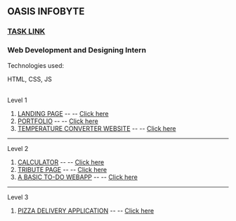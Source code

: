 <h2>OASIS INFOBYTE</h2>
<h3><a href="[https://hrashad.github.io/FED-Protfolio/](https://www.canva.com/design/DAFSZMvBiCI/d8sj_Z-sTrmOYK_pTlvb9w/view?utm_content=DAFSZMvBiCI&utm_campaign=designshare&utm_medium=link&utm_source=publishsharelink#16)">TASK LINK</a></h3>
<h3>Web Development and Designing Intern</h3>

<p>Technologies used:</p>
<span>HTML, CSS, JS</span><br>
<br>
<p>Level 1</p>
<ol>
    <li><a href="https://github.com/hrashad/OIBSIP-May-2023/tree/main/Level%201/TASK%201%20-%20LANDING%20PAGE" target="_blank">LANDING PAGE</a> -- -- <a href="https://hrashad.github.io/rasland/" target="_blank"> Click here</a></li>
    <li><a href="https://github.com/hrashad/OIBSIP-May-2023/tree/main/Level%201/TASK%202%20-%20PORTFOLIO" target="_blank">PORTFOLIO</a> -- -- <a href="https://hrashad.github.io/rasifolio/" target="_blank"> Click here</a></li>
    <li><a href="https://github.com/hrashad/OIBSIP-May-2023/tree/main/Level%201/TASK%203%20-%20TEMPERATURE%20CONVERTER%20WEBSITE" target="_blank">TEMPERATURE CONVERTER WEBSITE</a> -- -- <a href="https://hrashad.github.io/tempconvert/" target="_blank"> Click here</a></li>
</ol>
<hr>
<p>Level 2</p>
<ol>
    <li><a href="https://github.com/hrashad/OIBSIP-May-2023/tree/main/Level%202/TASK%201%20-%20CALCULATOR" target="_blank">CALCULATOR</a> -- -- <a href="https://hrashad.github.io/rascalc/" target="_blank"> Click here</a></li>
    <li><a href="https://github.com/hrashad/OIBSIP-May-2023/tree/main/Level%202/TASK%202%20-%20TRIBUTE%20PAGE" target="_blank">TRIBUTE PAGE</a> -- -- <a href="https://hrashad.github.io/trbtpg/" target="_blank"> Click here</a></li>
    <li><a href="https://github.com/hrashad/OIBSIP-May-2023/tree/main/Level%202/TASK%203%20-%20A%20BASIC%20TO-DO%20WEBAPP" target="_blank">A BASIC TO-DO WEBAPP</a> -- -- <a href="https://host-rashad.000webhostapp.com/todo/" target="_blank"> Click here</a></li>
</ol>
<hr>
<p>Level 3</p>
<ol>
    <li><a href="https://github.com/hrashad/OIBSIP-May-2023/tree/main/Level%203/PIZZA%20DELIVERY%20APPLICATION" target="_blank">PIZZA DELIVERY APPLICATION</a> -- -- <a href="#" target="_blank"> Click here</a></li>
</ol>
